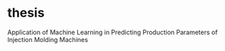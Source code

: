 # thesis
Application of Machine Learning in Predicting Production Parameters of Injection Molding Machines
